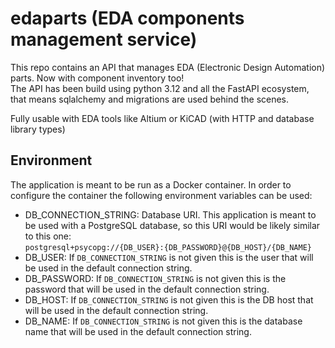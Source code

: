 # edaparts (EDA components management service)

This repo contains an API that manages EDA (Electronic Design Automation) parts. Now with component inventory too!  
The API has been build using python 3.12 and all the FastAPI ecosystem, that means sqlalchemy and migrations are
used behind the scenes.

Fully usable with EDA tools like Altium or KiCAD (with HTTP and database library types)

## Environment

The application is meant to be run as a Docker container. In order to configure the container the following environment
variables can be used:

- DB_CONNECTION_STRING: Database URI. This application is meant to be used with a PostgreSQL database, so this URI would
  be likely similar to this one:  
  ```postgresql+psycopg://{DB_USER}:{DB_PASSWORD}@{DB_HOST}/{DB_NAME}```
- DB_USER: If `DB_CONNECTION_STRING` is not given this is the user that will be used in the default connection string.
- DB_PASSWORD: If `DB_CONNECTION_STRING` is not given this is the password that will be used in the default connection
  string.
- DB_HOST: If `DB_CONNECTION_STRING` is not given this is the DB host that will be used in the default connection
  string.
- DB_NAME: If `DB_CONNECTION_STRING` is not given this is the database name that will be used in the default connection
  string.
